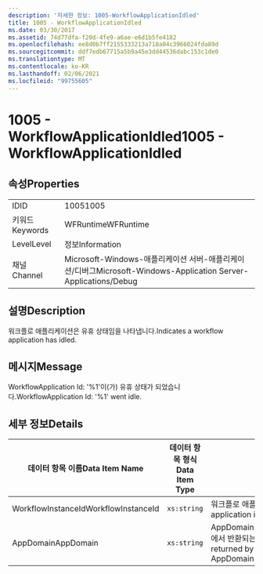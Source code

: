 ```yaml
---
description: '자세한 정보: 1005-WorkflowApplicationIdled'
title: 1005 - WorkflowApplicationIdled
ms.date: 03/30/2017
ms.assetid: 74d77dfa-f20d-4fe9-a6ae-e6d1b5fe4182
ms.openlocfilehash: ee8d0b7ff2155333213a718a04c3966024fda89d
ms.sourcegitcommit: ddf7edb67715a5b9a45e3dd44536dabc153c1de0
ms.translationtype: MT
ms.contentlocale: ko-KR
ms.lasthandoff: 02/06/2021
ms.locfileid: "99755605"
---
```

# <a name="1005---workflowapplicationidled"></a><span data-ttu-id="c6de8-103">1005 - WorkflowApplicationIdled</span><span class="sxs-lookup"><span data-stu-id="c6de8-103">1005 - WorkflowApplicationIdled</span></span>

## <a name="properties"></a><span data-ttu-id="c6de8-104">속성</span><span class="sxs-lookup"><span data-stu-id="c6de8-104">Properties</span></span>  
  
|||  
|-|-|  
|<span data-ttu-id="c6de8-105">ID</span><span class="sxs-lookup"><span data-stu-id="c6de8-105">ID</span></span>|<span data-ttu-id="c6de8-106">1005</span><span class="sxs-lookup"><span data-stu-id="c6de8-106">1005</span></span>|  
|<span data-ttu-id="c6de8-107">키워드</span><span class="sxs-lookup"><span data-stu-id="c6de8-107">Keywords</span></span>|<span data-ttu-id="c6de8-108">WFRuntime</span><span class="sxs-lookup"><span data-stu-id="c6de8-108">WFRuntime</span></span>|  
|<span data-ttu-id="c6de8-109">Level</span><span class="sxs-lookup"><span data-stu-id="c6de8-109">Level</span></span>|<span data-ttu-id="c6de8-110">정보</span><span class="sxs-lookup"><span data-stu-id="c6de8-110">Information</span></span>|  
|<span data-ttu-id="c6de8-111">채널</span><span class="sxs-lookup"><span data-stu-id="c6de8-111">Channel</span></span>|<span data-ttu-id="c6de8-112">Microsoft-Windows-애플리케이션 서버-애플리케이션/디버그</span><span class="sxs-lookup"><span data-stu-id="c6de8-112">Microsoft-Windows-Application Server-Applications/Debug</span></span>|  
  
## <a name="description"></a><span data-ttu-id="c6de8-113">설명</span><span class="sxs-lookup"><span data-stu-id="c6de8-113">Description</span></span>  

 <span data-ttu-id="c6de8-114">워크플로 애플리케이션은 유휴 상태임을 나타냅니다.</span><span class="sxs-lookup"><span data-stu-id="c6de8-114">Indicates a workflow application has idled.</span></span>  
  
## <a name="message"></a><span data-ttu-id="c6de8-115">메시지</span><span class="sxs-lookup"><span data-stu-id="c6de8-115">Message</span></span>  

 <span data-ttu-id="c6de8-116">WorkflowApplication Id: '%1'이(가) 유휴 상태가 되었습니다.</span><span class="sxs-lookup"><span data-stu-id="c6de8-116">WorkflowApplication Id: '%1' went idle.</span></span>  
  
## <a name="details"></a><span data-ttu-id="c6de8-117">세부 정보</span><span class="sxs-lookup"><span data-stu-id="c6de8-117">Details</span></span>  
  
|<span data-ttu-id="c6de8-118">데이터 항목 이름</span><span class="sxs-lookup"><span data-stu-id="c6de8-118">Data Item Name</span></span>|<span data-ttu-id="c6de8-119">데이터 항목 형식</span><span class="sxs-lookup"><span data-stu-id="c6de8-119">Data Item Type</span></span>|<span data-ttu-id="c6de8-120">설명</span><span class="sxs-lookup"><span data-stu-id="c6de8-120">Description</span></span>|  
|--------------------|--------------------|-----------------|  
|<span data-ttu-id="c6de8-121">WorkflowInstanceId</span><span class="sxs-lookup"><span data-stu-id="c6de8-121">WorkflowInstanceId</span></span>|`xs:string`|<span data-ttu-id="c6de8-122">워크플로 애플리케이션 ID</span><span class="sxs-lookup"><span data-stu-id="c6de8-122">The workflow application id</span></span>|  
|<span data-ttu-id="c6de8-123">AppDomain</span><span class="sxs-lookup"><span data-stu-id="c6de8-123">AppDomain</span></span>|`xs:string`|<span data-ttu-id="c6de8-124">AppDomain.CurrentDomain.FriendlyName에서 반환되는 문자열입니다.</span><span class="sxs-lookup"><span data-stu-id="c6de8-124">The string returned by AppDomain.CurrentDomain.FriendlyName.</span></span>|
